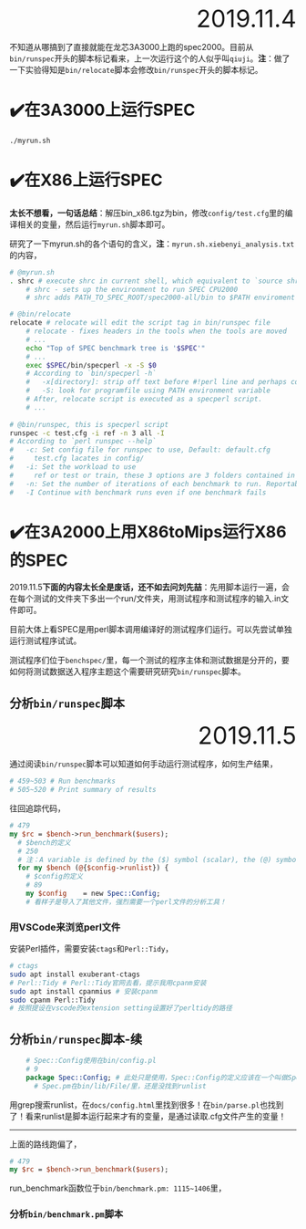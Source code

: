 <div style="font-size:3em; text-align:right;">2019.11.4</div>

不知道从哪搞到了直接就能在龙芯3A3000上跑的spec2000。目前从`bin/runspec`开头的脚本标记看来，上一次运行这个的人似乎叫`qiuji`。**注**：做了一下实验得知是`bin/relocate`脚本会修改`bin/runspec`开头的脚本标记。

# ✔️在3A3000上运行SPEC

```bash
./myrun.sh
```

# ✔️在X86上运行SPEC

**太长不想看，一句话总结**：解压bin_x86.tgz为bin，修改`config/test.cfg`里的编译相关的变量，然后运行`myrun.sh`脚本即可。

研究了一下myrun.sh的各个语句的含义，**注**：`myrun.sh.xiebenyi_analysis.txt`的内容，

```bash
# @myrun.sh
. shrc # execute shrc in current shell, which equivalent to `source shrc`
    # shrc - sets up the environment to run SPEC CPU2000
    # shrc adds PATH_TO_SPEC_ROOT/spec2000-all/bin to $PATH enviroment varable.

# @bin/relocate
relocate # relocate will edit the script tag in bin/runspec file
    # relocate - fixes headers in the tools when the tools are moved
    # ...
    echo "Top of SPEC benchmark tree is '$SPEC'"
    # ...
    exec $SPEC/bin/specperl -x -S $0 
    # According to `bin/specperl -h`
    #   -x[directory]: strip off text before #!perl line and perhaps cd to directory
    #   -S: look for programfile using PATH environment variable
    # After, relocate script is executed as a specperl script.
    # ...
        
# @bin/runspec, this is specperl script
runspec -c test.cfg -i ref -n 3 all -I
# According to `perl runspec --help`
#   -c: Set config file for runspec to use, Default: default.cfg
#     test.cfg lacates in config/
#   -i: Set the workload to use
#     ref or test or train, these 3 options are 3 folders contained in each workload's data folder, e.g. benchspec/CINT2000/164.gzip/data/
#   -n: Set the number of iterations of each benchmark to run. Reportable runs must have an odd number >= 3
#   -I Continue with benchmark runs even if one benchmark fails
```

# ✔️在3A2000上用X86toMips运行X86的SPEC

2019.11.5**下面的内容太长全是废话，还不如去问刘先喆**：先用脚本运行一遍，会在每个测试的文件夹下多出一个run/文件夹，用测试程序和测试程序的输入.in文件即可。

目前大体上看SPEC是用perl脚本调用编译好的测试程序们运行。可以先尝试单独运行测试程序试试。

测试程序们位于`benchspec/`里，每一个测试的程序主体和测试数据是分开的，要如何将测试数据送入程序主题这个需要研究研究`bin/runspec`脚本。

## 分析`bin/runspec`脚本

<div style="font-size:3em; text-align:right;">2019.11.5</div>

通过阅读`bin/runspec`脚本可以知道如何手动运行测试程序，如何生产结果，

```perl
# 459~503 # Run benchmarks
# 505~520 # Print summary of results
```

往回追踪代码，

```perl
# 479
my $rc = $bench->run_benchmark($users);
  # $bench的定义
  # 250
  # 注：A variable is defined by the ($) symbol (scalar), the (@) symbol (arrays), or the (%) symbol (hashes).
  for my $bench (@{$config->runlist}) {
    # $config的定义
    # 89
    my $config    = new Spec::Config;
    # 看样子是导入了其他文件，强烈需要一个perl文件的分析工具！
```

### 用VSCode来浏览perl文件

安装Perl插件，需要安装`ctags`和`Perl::Tidy`，

```bash
# ctags
sudo apt install exuberant-ctags
# Perl::Tidy # Perl::Tidy官网去看，提示我用cpanm安装
sudo apt install cpanmius # 安装cpanm
sudo cpanm Perl::Tidy
# 按照提设在vscode的extension setting设置好了perltidy的路径
```

## 分析`bin/runspec`脚本-续

```perl
    # Spec::Config使用在bin/config.pl
    # 9
    package Spec::Config; # 此处只是使用，Spec::Config的定义应该在一个叫做Spec.pm的文件里，详细见package和module的含义https://www.tutorialspoint.com/perl/perl_packages_modules.htm
      # Spec.pm在bin/lib/File/里，还是没找到runlist
```

用grep搜索runlist，在`docs/config.html`里找到很多！在`bin/parse.pl`也找到了！看来runlist是脚本运行起来才有的变量，是通过读取.cfg文件产生的变量！

---

上面的路线跑偏了，

```perl
# 479
my $rc = $bench->run_benchmark($users);
```

run_benchmark函数位于`bin/benchmark.pm: 1115~1406`里，

### 分析`bin/benchmark.pm`脚本

